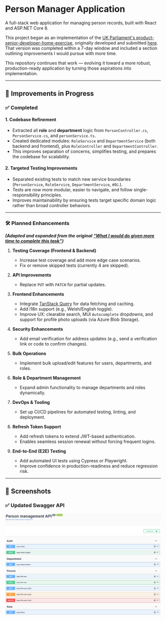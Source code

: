 # Person Manager Application

A full-stack web application for managing person records, built with React and ASP.NET Core 8.

This project began as an implementation of the [UK Parliament's product-senior-developer-home-exercise](https://github.com/ukparliament/product-senior-developer-home-exercise), originally developed and submitted [here](https://github.com/Jacqui87/product-senior-developer-home-exercise). That version was completed within a 7-day window and included a section outlining improvements I would pursue with more time.

This repository continues that work — evolving it toward a more robust, production-ready application by turning those aspirations into implementation.

---

## 🚀 Improvements in Progress

### ✅ Completed

#### 1. Codebase Refinement

- Extracted all **role** and **department** logic from `PersonController.cs`, `PersonService.cs`, and `personService.ts`.
- Created dedicated modules: `RoleService` and `DepartmentService` (both backend and frontend), plus `RoleController` and `DepartmentController`.
- This improves separation of concerns, simplifies testing, and prepares the codebase for scalability.

#### 2. Targeted Testing Improvements

- Separated existing tests to match new service boundaries (`PersonService`, `RoleService`, `DepartmentService`, etc.).
- Tests are now more modular, easier to navigate, and follow single-responsibility principles.
- Improves maintainability by ensuring tests target specific domain logic rather than broad controller behaviors.

---

### 🛠️ Planned Enhancements

**_(Adapted and expanded from the original [“What I would do given more time to complete this task”](https://github.com/Jacqui87/product-senior-developer-home-exercise?tab=readme-ov-file#what-i-would-do-given-more-time-to-complete-this-task))_**

1. **Testing Coverage (Frontend & Backend)**

   - Increase test coverage and add more edge case scenarios.
   - Fix or remove skipped tests (currently 4 are skipped).

2. **API Improvements**

   - Replace `PUT` with `PATCH` for partial updates.

3. **Frontend Enhancements**

   - Integrate [TanStack Query](https://tanstack.com/query) for data fetching and caching.
   - Add i18n support (e.g., Welsh/English toggle).
   - Improve UX: clearable search, MUI `Autocomplete` dropdowns, and support for profile photo uploads (via Azure Blob Storage).

4. **Security Enhancements**

   - Add email verification for address updates (e.g., send a verification link or code to confirm changes).

5. **Bulk Operations**

   - Implement bulk upload/edit features for users, departments, and roles.

6. **Role & Department Management**

   - Expand admin functionality to manage departments and roles dynamically.

7. **DevOps & Tooling**

   - Set up CI/CD pipelines for automated testing, linting, and deployment.

8. **Refresh Token Support**

   - Add refresh tokens to extend JWT-based authentication.
   - Enables seamless session renewal without forcing frequent logins.

9. **End-to-End (E2E) Testing**
   - Add automated UI tests using Cypress or Playwright.
   - Improve confidence in production-readiness and reduce regression risk.

---

## 📸 Screenshots

### ✅ Updated Swagger API

![Updated Swagger API](screenshots/updated_swagger_api.png)
